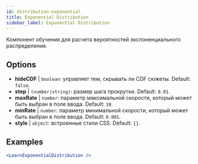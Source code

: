 ```yaml
---
id: distribution-exponential
title: Exponential Distribution
sidebar_label: Exponential Distribution
---
```


Компонент обучения для расчета вероятностей экспоненциального распределения.

## Options

* __hideCDF__ | `boolean`: управляет тем, скрывать ли CDF сюжеты. Default: `false`.
* __step__ | `(number|string)`: размер шага прокрутки. Default: `0.01`.
* __maxRate__ | `number`: параметр максимальной скорости, который может быть выбран в поле ввода. Default: `10`.
* __minRate__ | `number`: параметр минимальной скорости, который может быть выбран в поле ввода. Default: `0.001`.
* __style__ | `object`: встроенные стили CSS. Default: `{}`.


## Examples

```jsx live
<LearnExponentialDistribution />
```

